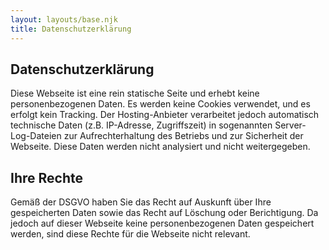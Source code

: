 ```yaml
---
layout: layouts/base.njk
title: Datenschutzerklärung
---
```


## Datenschutzerklärung
Diese Webseite ist eine rein statische Seite und erhebt keine personenbezogenen Daten. Es werden keine Cookies verwendet, und es erfolgt kein Tracking. Der Hosting-Anbieter verarbeitet jedoch automatisch technische Daten (z.B. IP-Adresse, Zugriffszeit) in sogenannten Server-Log-Dateien zur Aufrechterhaltung des Betriebs und zur Sicherheit der Webseite. Diese Daten werden nicht analysiert und nicht weitergegeben.

## Ihre Rechte
Gemäß der DSGVO haben Sie das Recht auf Auskunft über Ihre gespeicherten Daten sowie das Recht auf Löschung oder Berichtigung. Da jedoch auf dieser Webseite keine personenbezogenen Daten gespeichert werden, sind diese Rechte für die Webseite nicht relevant.